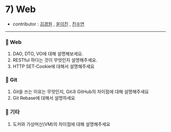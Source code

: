 # 7) Web
- contributor : [김경원](https://github.com/shining8543) , [윤이진](https://github.com/483759) , [진수연](https://github.com/jjuyeon)
<hr>

### :notebook_with_decorative_cover: Web
1. DAO, DTO, VO에 대해 설명해보세요.
2. RESTful 하다는 것이 무엇인지 설명해주세요.
3. HTTP SET-Cookie에 대해서 설명해주세요

### :notebook_with_decorative_cover: Git
1. Git을 쓰는 이유는 무엇인지, Git과 GitHub의 차이점에 대해 설명해주세요
2. Git Rebase에 대해서 설명하세요

### :notebook_with_decorative_cover: 기타
1. 도커와 가상머신(VM)의 차이점에 대해 설명해주세요


